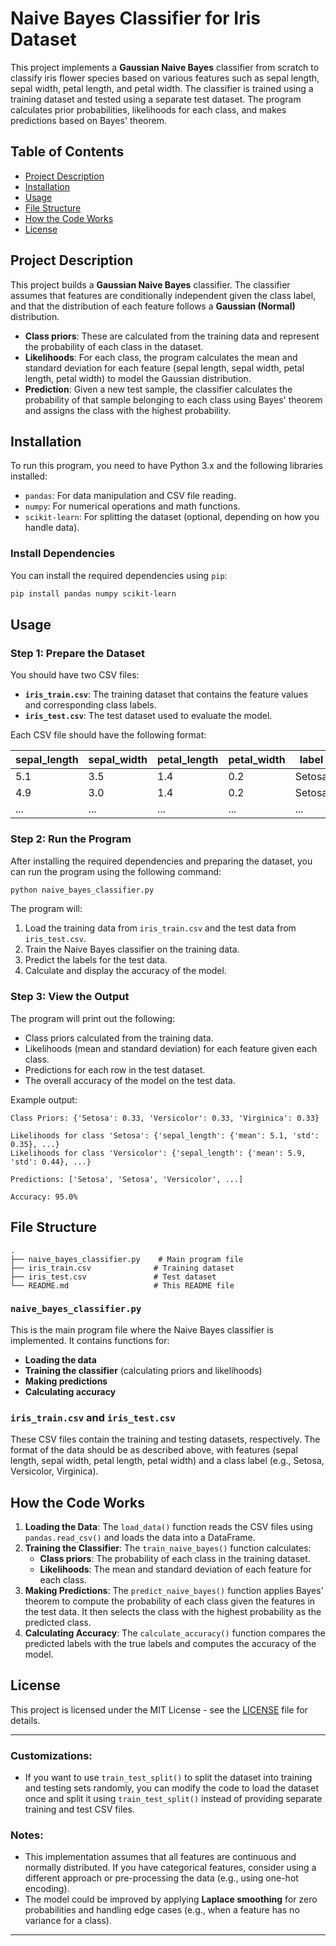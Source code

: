 # Naive Bayes Classifier for Iris Dataset

This project implements a **Gaussian Naive Bayes** classifier from scratch to classify iris flower species based on various features such as sepal length, sepal width, petal length, and petal width. The classifier is trained using a training dataset and tested using a separate test dataset. The program calculates prior probabilities, likelihoods for each class, and makes predictions based on Bayes' theorem.

## Table of Contents

- [Project Description](#project-description)
- [Installation](#installation)
- [Usage](#usage)
- [File Structure](#file-structure)
- [How the Code Works](#how-the-code-works)
- [License](#license)

## Project Description

This project builds a **Gaussian Naive Bayes** classifier. The classifier assumes that features are conditionally independent given the class label, and that the distribution of each feature follows a **Gaussian (Normal)** distribution.

- **Class priors**: These are calculated from the training data and represent the probability of each class in the dataset.
- **Likelihoods**: For each class, the program calculates the mean and standard deviation for each feature (sepal length, sepal width, petal length, petal width) to model the Gaussian distribution.
- **Prediction**: Given a new test sample, the classifier calculates the probability of that sample belonging to each class using Bayes' theorem and assigns the class with the highest probability.

## Installation

To run this program, you need to have Python 3.x and the following libraries installed:

- `pandas`: For data manipulation and CSV file reading.
- `numpy`: For numerical operations and math functions.
- `scikit-learn`: For splitting the dataset (optional, depending on how you handle data).

### Install Dependencies

You can install the required dependencies using `pip`:

```bash
pip install pandas numpy scikit-learn
```

## Usage

### Step 1: Prepare the Dataset

You should have two CSV files:

- **`iris_train.csv`**: The training dataset that contains the feature values and corresponding class labels.
- **`iris_test.csv`**: The test dataset used to evaluate the model.

Each CSV file should have the following format:

| sepal_length | sepal_width | petal_length | petal_width | label  |
| ------------ | ----------- | ------------ | ----------- | ------ |
| 5.1          | 3.5         | 1.4          | 0.2         | Setosa |
| 4.9          | 3.0         | 1.4          | 0.2         | Setosa |
| ...          | ...         | ...          | ...         | ...    |

### Step 2: Run the Program

After installing the required dependencies and preparing the dataset, you can run the program using the following command:

```bash
python naive_bayes_classifier.py
```

The program will:

1. Load the training data from `iris_train.csv` and the test data from `iris_test.csv`.
2. Train the Naive Bayes classifier on the training data.
3. Predict the labels for the test data.
4. Calculate and display the accuracy of the model.

### Step 3: View the Output

The program will print out the following:

- Class priors calculated from the training data.
- Likelihoods (mean and standard deviation) for each feature given each class.
- Predictions for each row in the test dataset.
- The overall accuracy of the model on the test data.

Example output:

```
Class Priors: {'Setosa': 0.33, 'Versicolor': 0.33, 'Virginica': 0.33}

Likelihoods for class 'Setosa': {'sepal_length': {'mean': 5.1, 'std': 0.35}, ...}
Likelihoods for class 'Versicolor': {'sepal_length': {'mean': 5.9, 'std': 0.44}, ...}

Predictions: ['Setosa', 'Setosa', 'Versicolor', ...]

Accuracy: 95.0%
```

## File Structure

```
.
├── naive_bayes_classifier.py    # Main program file
├── iris_train.csv              # Training dataset
├── iris_test.csv               # Test dataset
└── README.md                   # This README file
```

### `naive_bayes_classifier.py`

This is the main program file where the Naive Bayes classifier is implemented. It contains functions for:

- **Loading the data**
- **Training the classifier** (calculating priors and likelihoods)
- **Making predictions**
- **Calculating accuracy**

### `iris_train.csv` and `iris_test.csv`

These CSV files contain the training and testing datasets, respectively. The format of the data should be as described above, with features (sepal length, sepal width, petal length, petal width) and a class label (e.g., Setosa, Versicolor, Virginica).

## How the Code Works

1. **Loading the Data**: The `load_data()` function reads the CSV files using `pandas.read_csv()` and loads the data into a DataFrame.
2. **Training the Classifier**: The `train_naive_bayes()` function calculates:
   - **Class priors**: The probability of each class in the training dataset.
   - **Likelihoods**: The mean and standard deviation of each feature for each class.
3. **Making Predictions**: The `predict_naive_bayes()` function applies Bayes' theorem to compute the probability of each class given the features in the test data. It then selects the class with the highest probability as the predicted class.
4. **Calculating Accuracy**: The `calculate_accuracy()` function compares the predicted labels with the true labels and computes the accuracy of the model.

## License

This project is licensed under the MIT License - see the [LICENSE](LICENSE) file for details.

---

### Customizations:

- If you want to use `train_test_split()` to split the dataset into training and testing sets randomly, you can modify the code to load the dataset once and split it using `train_test_split()` instead of providing separate training and test CSV files.

### Notes:

- This implementation assumes that all features are continuous and normally distributed. If you have categorical features, consider using a different approach or pre-processing the data (e.g., using one-hot encoding).
- The model could be improved by applying **Laplace smoothing** for zero probabilities and handling edge cases (e.g., when a feature has no variance for a class).

---
